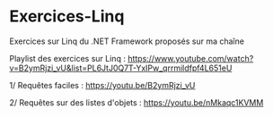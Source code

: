 # Exercices-Linq
Exercices sur Linq du .NET Framework proposés sur ma chaîne

Playlist des exercices sur Linq : https://www.youtube.com/watch?v=B2ymRjzi_vU&list=PL6JtJ0Q7T-YxIPw_qrrmildfpf4L651eU

1/ Requêtes faciles : https://youtu.be/B2ymRjzi_vU

2/ Requêtes sur des listes d'objets : https://youtu.be/nMkaqc1KVMM
